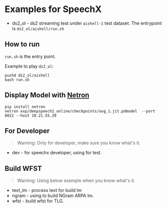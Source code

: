 # Examples for SpeechX

* ds2_ol - ds2 streaming test under `aishell-1` test dataset.
   The entrypoint is `ds2_ol/aishell/run.sh`


## How to run  

`run.sh` is the entry point.

Example to play `ds2_ol`:

```
pushd ds2_ol/aishell
bash run.sh
```

## Display Model with [Netron](https://github.com/lutzroeder/netron)  

```
pip install netron
netron exp/deepspeech2_online/checkpoints/avg_1.jit.pdmodel  --port 8022 --host 10.21.55.20
```

## For Developer  

> Warning: Only for developer, make sure you know what's it.

* dev - for speechx developer, using for test.

## Build WFST  

> Warning: Using below example when you know what's it.

* text_lm - process text for build lm
* ngram - using to build NGram ARPA lm.
* wfst - build wfst for TLG.
